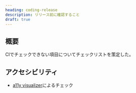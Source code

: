 ```yaml
---
heading: coding-release
description: リリース前に確認すること
draft: true
---
```


## 概要

CIでチェックできない項目についてチェックリストを策定した。

## アクセシビリティ

- [a11y visualizer](https://github.com/ymrl/a11y-visualizer/tree/main)によるチェック
